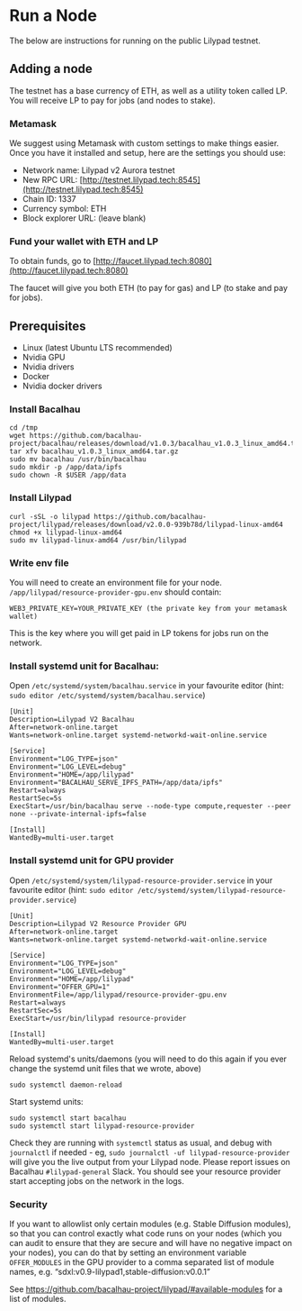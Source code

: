 # Run a Node

The below are instructions for running on the public Lilypad testnet.

## Adding a node

The testnet has a base currency of ETH, as well as a utility token called LP. You will receive LP to pay for jobs (and nodes to stake).

### Metamask
We suggest using Metamask with custom settings to make things easier. Once you have it installed and setup, here are the settings you should use:
- Network name: Lilypad v2 Aurora testnet
- New RPC URL: [http://testnet.lilypad.tech:8545](http://testnet.lilypad.tech:8545)
- Chain ID: 1337
- Currency symbol: ETH
- Block explorer URL: (leave blank)

### Fund your wallet with ETH and LP
To obtain funds, go to [http://faucet.lilypad.tech:8080](http://faucet.lilypad.tech:8080)

The faucet will give you both ETH (to pay for gas) and LP (to stake and pay for jobs).

## Prerequisites
- Linux (latest Ubuntu LTS recommended)
- Nvidia GPU
- Nvidia drivers
- Docker
- Nvidia docker drivers

### Install Bacalhau
```
cd /tmp
wget https://github.com/bacalhau-project/bacalhau/releases/download/v1.0.3/bacalhau_v1.0.3_linux_amd64.tar.gz
tar xfv bacalhau_v1.0.3_linux_amd64.tar.gz
sudo mv bacalhau /usr/bin/bacalhau
sudo mkdir -p /app/data/ipfs
sudo chown -R $USER /app/data
```

### Install Lilypad
```
curl -sSL -o lilypad https://github.com/bacalhau-project/lilypad/releases/download/v2.0.0-939b78d/lilypad-linux-amd64
chmod +x lilypad-linux-amd64
sudo mv lilypad-linux-amd64 /usr/bin/lilypad
```

### Write env file
You will need to create an environment file for your node.
`/app/lilypad/resource-provider-gpu.env` should contain:
```
WEB3_PRIVATE_KEY=YOUR_PRIVATE_KEY (the private key from your metamask wallet)
```

This is the key where you will get paid in LP tokens for jobs run on the network.

### Install systemd unit for Bacalhau:
Open `/etc/systemd/system/bacalhau.service` in your favourite editor (hint: `sudo editor /etc/systemd/system/bacalhau.service`)
```
[Unit]
Description=Lilypad V2 Bacalhau
After=network-online.target
Wants=network-online.target systemd-networkd-wait-online.service

[Service]
Environment="LOG_TYPE=json"
Environment="LOG_LEVEL=debug"
Environment="HOME=/app/lilypad"
Environment="BACALHAU_SERVE_IPFS_PATH=/app/data/ipfs"
Restart=always
RestartSec=5s
ExecStart=/usr/bin/bacalhau serve --node-type compute,requester --peer none --private-internal-ipfs=false

[Install]
WantedBy=multi-user.target
```

### Install systemd unit for GPU provider
Open `/etc/systemd/system/lilypad-resource-provider.service` in your favourite editor (hint: `sudo editor /etc/systemd/system/lilypad-resource-provider.service`)
```
[Unit]
Description=Lilypad V2 Resource Provider GPU
After=network-online.target
Wants=network-online.target systemd-networkd-wait-online.service

[Service]
Environment="LOG_TYPE=json"
Environment="LOG_LEVEL=debug"
Environment="HOME=/app/lilypad"
Environment="OFFER_GPU=1"
EnvironmentFile=/app/lilypad/resource-provider-gpu.env
Restart=always
RestartSec=5s
ExecStart=/usr/bin/lilypad resource-provider 

[Install]
WantedBy=multi-user.target
```

Reload systemd's units/daemons (you will need to do this again if you ever change the systemd unit files that we wrote, above)
```
sudo systemctl daemon-reload
```

Start systemd units:
```
sudo systemctl start bacalhau
sudo systemctl start lilypad-resource-provider
```

Check they are running with `systemctl` status as usual, and debug with `journalctl` if needed - eg, `sudo journalctl -uf lilypad-resource-provider` will give you the live output from your Lilypad node. Please report issues on Bacalhau `#lilypad-general` Slack. You should see your resource provider start accepting jobs on the network in the logs.

### Security
If you want to allowlist only certain modules (e.g. Stable Diffusion modules), so that you can control exactly what code runs on your nodes (which you can audit to ensure that they are secure and will have no negative impact on your nodes), you can do that by setting an environment variable `OFFER_MODULES` in the GPU provider to a comma separated list of module names, e.g. “sdxl:v0.9-lilypad1,stable-diffusion:v0.0.1”

See https://github.com/bacalhau-project/lilypad/#available-modules for a list of modules.

